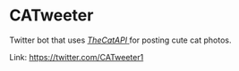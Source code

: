 # CATweeter

Twitter bot that uses <a href="https://thecatapi.com/" target="_blank"> *TheCatAPI* </a> for posting cute cat photos.

Link: https://twitter.com/CATweeter1
